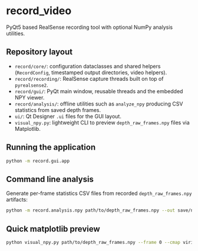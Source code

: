 # record_video

PyQt5 based RealSense recording tool with optional NumPy analysis utilities.

## Repository layout

- `record/core/`: configuration dataclasses and shared helpers (`RecordConfig`,
  timestamped output directories, video helpers).
- `record/recording/`: RealSense capture threads built on top of `pyrealsense2`.
- `record/gui/`: PyQt main window, reusable threads and the embedded NPY viewer.
- `record/analysis/`: offline utilities such as `analyze_npy` producing CSV
  statistics from saved depth frames.
- `ui/`: Qt Designer `.ui` files for the GUI layout.
- `visual_npy.py`: lightweight CLI to preview `depth_raw_frames.npy` files via
  Matplotlib.

## Running the application

```bash
python -m record.gui.app
```

## Command line analysis

Generate per-frame statistics CSV files from recorded `depth_raw_frames.npy`
artifacts:

```bash
python -m record.analysis.npy path/to/depth_raw_frames.npy --out save/npy_analysis_out
```

## Quick matplotlib preview

```bash
python visual_npy.py path/to/depth_raw_frames.npy --frame 0 --cmap viridis
```
